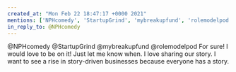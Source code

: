 ```yaml
---
created_at: "Mon Feb 22 18:47:17 +0000 2021"
mentions: ['NPHcomedy', 'StartupGrind', 'mybreakupfund', 'rolemodelpod']
in_reply_to: @NPHcomedy
---
```


@NPHcomedy @StartupGrind @mybreakupfund @rolemodelpod For sure! I would love to be on it! Just let me know when. I love sharing our story. I want to see a rise in story-driven businesses because everyone has a story.